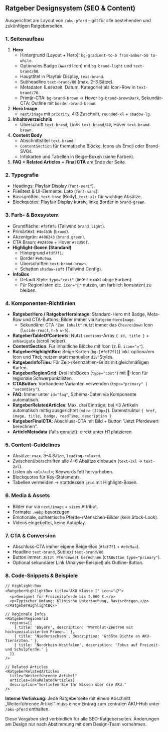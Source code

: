 ## Ratgeber Designsystem (SEO & Content)

Ausgerichtet am Layout von `/aku-pferd` – gilt für alle bestehenden und zukünftigen Ratgeberseiten.

### 1. Seitenaufbau
1. **Hero**
   - Hintergrund (Layout + Hero): `bg-gradient-to-b from-amber-50 to-white`.
   - Optionales Badge (`Award` Icon) mit `bg-brand-light` und `text-brand/80`.
   - Haupttitel in Playfair Display, `text-brand`.
   - Subheadline `text-brand/80` (max. 2–3 Sätze).
   - Metadaten (Lesezeit, Datum, Kategorie) als Icon-Row in `text-brand/70`.
   - Primär-CTA: `bg-brand-brown` → Hover `bg-brand-brownDark`, Sekundär-CTA: Outline mit `border-brand-brown`.
2. **Hero Image**
   - `next/image` mit `priority`, 4:3 Zuschnitt, `rounded-xl` + `shadow-lg`.
3. **Inhaltsverzeichnis**
   - Überschrift `text-brand`, Links `text-brand/80`, Hover `text-brand-brown`.
4. **Content Body**
   - Abschnittstitel `text-brand`.
   - `ContentSection` für thematische Blöcke, Icons als Emoji oder Brand-SVGs.
   - Infokarten und Tabellen in Beige-Boxen (siehe Farben).
5. **FAQ + Related Articles + Final CTA** am Ende der Seite.

### 2. Typografie
- Headings: Playfair Display (`font-serif`).
- Fließtext & UI-Elemente: Lato (`font-sans`).
- Basisgrößen: `text-base` (Body), `text-xl+` für wichtige Absätze.
- Blockquotes: Playfair Display kursiv, linke Border in `brand-green`.

### 3. Farb- & Boxsystem
- Grundfläche: `#f8f8f6` (Tailwind `brand.light`).
- Primärtext: `#4e463b` (`brand`).
- Akzentgrün: `#406243` (`brand.green`).
- CTA Braun: `#92400e` + Hover `#78350f`.
- **Highlight-Boxen (Standard)**
  - Hintergrund `#fdf7f1`.
  - Border `#e0c9aa`.
  - Überschriften `text-brand-brown`.
  - Schatten `shadow-soft` (Tailwind Config).
- **InfoBox**
  - Default Style: `type="cost"` (liefert exakt obige Farben).
  - Für Regionlisten etc. `icon="📍"` nutzen, um farblich konsistent zu bleiben.

### 4. Komponenten-Richtlinien
- **RatgeberHero / RatgeberHeroImage**: Standard-Hero mit Badge, Meta-Row und CTA-Buttons; Bilder immer via `RatgeberHeroImage`.
  - Sekundärer CTA `"Zum Inhalt"` nutzt immer das `ChevronDown` Icon (`lucide-react`, `h-5 w-5`).
- **RatgeberTableOfContents**: Nutzt `sections`-Array `{ id, title }` + `onNavigate` (scroll helper).
- **ContentSection**: Für inhaltliche Blöcke mit Icon (z. B. `icon="⚖️"`).
- **RatgeberHighlightBox**: Beige Karten (`bg-[#fdf7f1]`) inkl. optionalem Icon und Titel; nutzen statt manueller `div`-Styles.
- **RatgeberInfoTiles**: Für Zeit-/Kennzahlen-Grids mit gleichmäßigen Karten.
- **RatgeberRegionGrid**: Drei InfoBoxen (`type="cost"`) mit 📍-Icon für regionale Schwerpunktlisten.
- **CTAButton**: Vorhandene Varianten verwenden (`type="primary" | "secondary"`).
- **FAQ**: Immer unter `id="faq"`, Schema-Daten via Komponente automatisch.
- **RatgeberRelatedArticles**: Max. drei Einträge; bei <3 Artikeln automatisch mittig ausgerichtet (`md:w-[320px]`). Datenstruktur `{ href, image, title, badge, readTime, description }`.
- **RatgeberFinalCTA**: Abschluss-CTA mit Bild + Button "Jetzt Pferdewert berechnen".
- **ArticleMetadata** (falls genutzt): direkt unter H1 platzieren.

### 5. Content-Guidelines
- Absätze: max. 3–4 Sätze, `leading-relaxed`.
- Zwischenüberschriften alle 4–6 Absätze einbauen (`text-3xl` → `text-2xl`).
- Listen als `<ol>`/`<ul>`; Keywords fett hervorheben.
- Blockquotes für Key-Statements.
- Tabellen vermeiden → stattdessen `grid` mit Highlight-Boxen.

### 6. Media & Assets
- Bilder nur via `next/image` + `sizes` Attribut.
- Formate: `.webp` bevorzugen.
- Emotionale, authentische Pferde-/Menschen-Bilder (kein Stock-Look).
- Videos eingebettet, keine Autoplay.

### 7. CTA & Conversion
- Abschluss-CTA immer eigene Beige-Box (`#fdf7f1` + `#e0c9aa`).
- Headline `text-brand`, Subtext `text-brand/80`.
- Button immer: `Jetzt Pferdewert berechnen` (`CTAButton type="primary"`).
- Optional sekundärer Link (Analyse-Beispiel) als Outline-Button.

### 8. Code-Snippets & Beispiele
```tsx
// Highlight-Box
<RatgeberHighlightBox title="AKU Klasse I" icon="📋">
  <p>Geeignet für Freizeitpferde bis 5.000 €.</p>
  <p>Typischer Umfang: Klinische Untersuchung, Basisröntgen.</p>
</RatgeberHighlightBox>

// Regionale Infos
<RatgeberRegionGrid
  regions={[
    { title: 'Bayern', description: 'Warmblut-Zentren mit hochspezialisierten Praxen.' },
    { title: 'Niedersachsen', description: 'Größte Dichte an AKU-Tierärzten.' },
    { title: 'Nordrhein-Westfalen', description: 'Fokus auf Freizeit- und Schulpferde.' }
  ]}
/>

// Related Articles
<RatgeberRelatedArticles
  title="Weiterführende Artikel"
  articles={akuRelatedArticles}
  description="Vertiefen Sie Ihr Wissen über die AKU."
/>
```

**Interne Verlinkung:** Jede Ratgeberseite mit einem Abschnitt „Weiterführende Artikel“ muss einen Eintrag zum zentralen AKU-Hub unter `/aku-pferd` enthalten.

Diese Vorgaben sind verbindlich für alle SEO-Ratgeberseiten. Änderungen am Design nur nach Abstimmung mit dem Design-Team vornehmen.